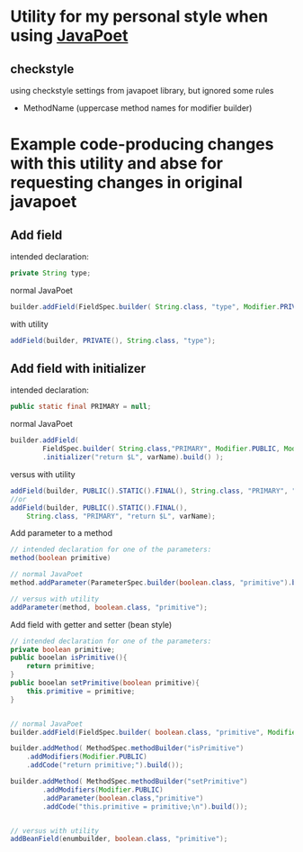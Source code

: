 # Utility for my personal style when using [JavaPoet](https://github.com/square/javapoet)

## checkstyle
using checkstyle settings from javapoet library, but ignored some rules 
 - MethodName (uppercase method names for modifier builder)

# Example code-producing changes with this utility and abse for requesting changes in original javapoet

## Add field
intended declaration:

```java
private String type;
```

normal JavaPoet

```java
builder.addField(FieldSpec.builder( String.class, "type", Modifier.PRIVATE).build());
```

with utility

```java
addField(builder, PRIVATE(), String.class, "type");
```

## Add field with initializer

intended declaration:

```java
public static final PRIMARY = null;
```

normal JavaPoet

```java
builder.addField(
		FieldSpec.builder( String.class,"PRIMARY", Modifier.PUBLIC, Modifier.STATIC, Modifier.FINAL)
		.initializer("return $L", varName).build() );
```

versus with utility

```java
addField(builder, PUBLIC().STATIC().FINAL(), String.class, "PRIMARY", "return $L", varName);
//or
addField(builder, PUBLIC().STATIC().FINAL(), 
	String.class, "PRIMARY", "return $L", varName);
```

Add parameter to a method

```java
// intended declaration for one of the parameters:
method(boolean primitive)

// normal JavaPoet
method.addParameter(ParameterSpec.builder(boolean.class, "primitive").build());

// versus with utility
addParameter(method, boolean.class, "primitive");
```

Add field with getter and setter (bean style)
```java
// intended declaration for one of the parameters:
private boolean primitive;
public booelan isPrimitive(){ 
	return primitive; 
}
public booelan setPrimitive(boolean primitive){ 
	this.primitive = primitive; 
}


// normal JavaPoet
builder.addField(FieldSpec.builder( boolean.class, "primitive", Modifier.PRIVATE).build());

builder.addMethod( MethodSpec.methodBuilder("isPrimitive")
	.addModifiers(Modifier.PUBLIC)
	.addCode("return primitive;").build());

builder.addMethod( MethodSpec.methodBuilder("setPrimitive")
		.addModifiers(Modifier.PUBLIC)
		.addParameter(boolean.class,"primitive")
		.addCode("this.primitive = primitive;\n").build());


// versus with utility
addBeanField(enumbuilder, boolean.class, "primitive");
```
